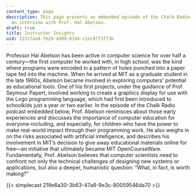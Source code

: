 ```yaml
---
content_type: page
description: This page presents an embedded episode of the Chalk Radio podcast, featuring
  an interview with Prof. Hal Abelson.
draft: true
title: Instructor Insights
uid: 22217aa4-fb29-4d00-8394-c1ec87f3f73b
---
```

Professor Hal Abelson has been active in computer science for over half a century—the first computer he worked with, in high school, was the kind where programs were encoded in a pattern of holes punched into a paper tape fed into the machine. When he arrived at MIT as a graduate student in the late 1960s, Abelson became involved in exploring computers’ potential as educational tools. One of his first projects, under the guidance of Prof. Seymour Papert, involved working to create a graphics display for use with the Logo programming language, which had first been introduced to schoolkids just a year or two earlier. In the episode of the Chalk Radio podcast embedded below, Prof. Abelson reminisces about those early experiences and discusses the importance of computer education for everyone–including, and especially, for children who have the power to make real-world impact through their programming work. He also weighs in on the risks associated with artificial intelligence, and describes his involvement in MIT’s decision to give away educational materials online for free—an initiative that ultimately became MIT OpenCourseWare. Fundamentally, Prof. Abelson believes that computer scientists need to confront not only the technical challenges of designing new systems or applications, but also a deeper, humanistic question: “What, in fact, is worth making?”

{{< simplecast 219e6a30-3b63-47a8-9e3c-80059546da70 >}}